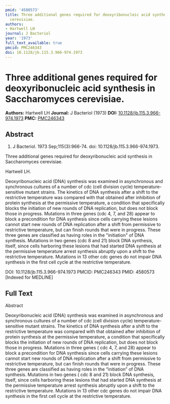 ```yaml
---
pmid: '4580573'
title: Three additional genes required for deoxyribonucleic acid synthesis in Saccharomyces
  cerevisiae.
authors:
- Hartwell LH
journal: J Bacteriol
year: '1973'
full_text_available: true
pmcid: PMC246343
doi: 10.1128/jb.115.3.966-974.1973
---
```


# Three additional genes required for deoxyribonucleic acid synthesis in Saccharomyces cerevisiae.
**Authors:** Hartwell LH
**Journal:** J Bacteriol (1973)
**DOI:** [10.1128/jb.115.3.966-974.1973](https://doi.org/10.1128/jb.115.3.966-974.1973)
**PMC:** [PMC246343](https://www.ncbi.nlm.nih.gov/pmc/articles/PMC246343/)

## Abstract

1. J Bacteriol. 1973 Sep;115(3):966-74. doi: 10.1128/jb.115.3.966-974.1973.

Three additional genes required for deoxyribonucleic acid synthesis in 
Saccharomyces cerevisiae.

Hartwell LH.

Deoxyribonucleic acid (DNA) synthesis was examined in asynchronous and 
synchronous cultures of a number of cdc (cell division cycle) 
temperature-sensitive mutant strains. The kinetics of DNA synthesis after a 
shift to the restrictive temperature was compared with that obtained after 
inhibition of protein synthesis at the permissive temperature, a condition that 
specifically blocks the initiation of new rounds of DNA replication, but does 
not block those in progress. Mutations in three genes (cdc 4, 7, and 28) appear 
to block a precondition for DNA synthesis since cells carrying these lesions 
cannot start new rounds of DNA replication after a shift from permissive to 
restrictive temperature, but can finish rounds that were in progress. These 
three genes are classified as having roles in the "initiation" of DNA synthesis. 
Mutations in two genes (cdc 8 and 21) block DNA synthesis, itself, since cells 
harboring these lesions that had started DNA synthesis at the permissive 
temperature arrest synthesis abruptly upon a shift to the restrictive 
temperature. Mutations in 13 other cdc genes do not impair DNA synthesis in the 
first cell cycle at the restrictive temperature.

DOI: 10.1128/jb.115.3.966-974.1973
PMCID: PMC246343
PMID: 4580573 [Indexed for MEDLINE]

## Full Text

Abstract

Deoxyribonucleic acid (DNA) synthesis was examined in asynchronous and synchronous cultures of a number of cdc (cell division cycle) temperature-sensitive mutant strains. The kinetics of DNA synthesis after a shift to the restrictive temperature was compared with that obtained after inhibition of protein synthesis at the permissive temperature, a condition that specifically blocks the initiation of new rounds of DNA replication, but does not block those in progress. Mutations in three genes ( cdc 4, 7, and 28) appear to block a precondition for DNA synthesis since cells carrying these lesions cannot start new rounds of DNA replication after a shift from permissive to restrictive temperature, but can finish rounds that were in progress. These three genes are classified as having roles in the “initiation” of DNA synthesis. Mutations in two genes ( cdc 8 and 21) block DNA synthesis, itself, since cells harboring these lesions that had started DNA synthesis at the permissive temperature arrest synthesis abruptly upon a shift to the restrictive temperature. Mutations in 13 other cdc genes do not impair DNA synthesis in the first cell cycle at the restrictive temperature.
